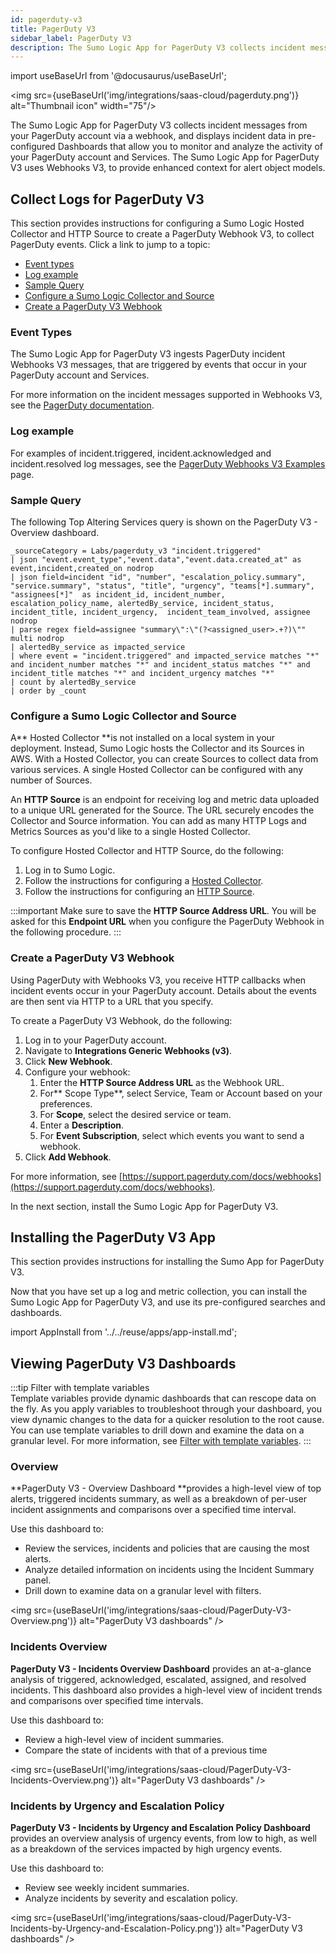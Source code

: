 ```yaml
---
id: pagerduty-v3
title: PagerDuty V3
sidebar_label: PagerDuty V3
description: The Sumo Logic App for PagerDuty V3 collects incident messages from your PagerDuty account via a webhook, and displays incident data in pre-configured Dashboards that allow you to monitor and analyze the activity of your PagerDuty account and Services.
---
```


import useBaseUrl from '@docusaurus/useBaseUrl';

<img src={useBaseUrl('img/integrations/saas-cloud/pagerduty.png')} alt="Thumbnail icon" width="75"/>

The Sumo Logic App for PagerDuty V3 collects incident messages from your PagerDuty account via a webhook, and displays incident data in pre-configured Dashboards that allow you to monitor and analyze the activity of your PagerDuty account and Services. The Sumo Logic App for PagerDuty V3 uses Webhooks V3, to provide enhanced context for alert object models.


## Collect Logs for PagerDuty V3

This section provides instructions for configuring a Sumo Logic Hosted Collector and HTTP Source to create a PagerDuty Webhook V3, to collect PagerDuty events. Click a link to jump to a topic:

* [Event types](#Event-Types)
* [Log example](#Log-Examples)
* [Sample Query](#Query-example)
* [Configure a Sumo Logic Collector and Source](#Configure-a-Sumo-Logic-Collector-and-Source)
* [Create a PagerDuty V3 Webhook](#Create-a-PagerDuty-V3-Webhook)


### Event Types

The Sumo Logic App for PagerDuty V3 ingests PagerDuty incident Webhooks V3 messages, that are triggered by events that occur in your PagerDuty account and Services.

For more information on the incident messages supported in Webhooks V3, see the [PagerDuty documentation](https://developer.pagerduty.com/docs/ZG9jOjQ1MTg4ODQ0-overview).


### Log example

For examples of incident.triggered, incident.acknowledged and incident.resolved log messages, see the [PagerDuty Webhooks V3 Examples](https://developer.pagerduty.com/docs/ZG9jOjQ1MTg4ODQ0-overview#webhook-payload) page.


### Sample Query

The following Top Altering Services query is shown on the PagerDuty V3 - Overview dashboard.


```
_sourceCategory = Labs/pagerduty_v3 "incident.triggered"
| json "event.event_type","event.data","event.data.created_at" as event,incident,created_on nodrop
| json field=incident "id", "number", "escalation_policy.summary", "service.summary", "status", "title", "urgency", "teams[*].summary", "assignees[*]"  as incident_id, incident_number, escalation_policy_name, alertedBy_service, incident_status, incident_title, incident_urgency,  incident_team_involved, assignee nodrop
| parse regex field=assignee "summary\":\"(?<assigned_user>.+?)\"" multi nodrop
| alertedBy_service as impacted_service
| where event = "incident.triggered" and impacted_service matches "*" and incident_number matches "*" and incident_status matches "*" and incident_title matches "*" and incident_urgency matches "*"
| count by alertedBy_service
| order by _count
```

### Configure a Sumo Logic Collector and Source

A** Hosted Collector **is not installed on a local system in your deployment. Instead, Sumo Logic hosts the Collector and its Sources in AWS. With a Hosted Collector, you can create Sources to collect data from various services. A single Hosted Collector can be configured with any number of  Sources.

An **HTTP Source** is an endpoint for receiving log and metric data uploaded to a unique URL generated for the Source. The URL securely encodes the Collector and Source information. You can add as many HTTP Logs and Metrics Sources as you'd like to a single Hosted Collector.

To configure Hosted Collector and HTTP Source, do the following:

1. Log in to Sumo Logic.
2. Follow the instructions for configuring a [Hosted Collector](/docs/send-data/hosted-collectors/configure-hosted-collector).
3. Follow the instructions for configuring an [HTTP Source](/docs/send-data/hosted-collectors/http-source/logs-metrics).


:::important
Make sure to save the **HTTP Source Address URL**. You will be asked for this **Endpoint URL** when you configure the PagerDuty Webhook in the following procedure.
:::

### Create a PagerDuty V3 Webhook

Using PagerDuty with Webhooks V3, you receive HTTP callbacks when incident events occur in your PagerDuty account. Details about the events are then sent via HTTP to a URL that you specify.

To create a PagerDuty V3 Webhook, do the following:

1. Log in to your PagerDuty account.
2. Navigate to **Integrations Generic Webhooks (v3)**.
3. Click **New Webhook**.
4. Configure your webhook:
    1. Enter the **HTTP Source Address URL** as the Webhook URL.
    2. For** Scope Type**, select Service, Team or Account based on your preferences.
    3. For **Scope**, select the desired service or team.
    4. Enter a **Description**.
    5. For **Event Subscription**, select which events you want to send a webhook.
5. Click **Add Webhook**.


For more information, see [https://support.pagerduty.com/docs/webhooks](https://support.pagerduty.com/docs/webhooks).

In the next section, install the Sumo Logic App for PagerDuty V3.


## Installing the PagerDuty V3 App

This section provides instructions for installing the Sumo App for PagerDuty V3.

Now that you have set up a log and metric collection, you can install the Sumo Logic App for PagerDuty V3, and use its pre-configured searches and dashboards.

import AppInstall from '../../reuse/apps/app-install.md';

<AppInstall/>

## Viewing PagerDuty V3 Dashboards

:::tip Filter with template variables    
Template variables provide dynamic dashboards that can rescope data on the fly. As you apply variables to troubleshoot through your dashboard, you view dynamic changes to the data for a quicker resolution to the root cause. You can use template variables to drill down and examine the data on a granular level. For more information, see [Filter with template variables](/docs/dashboards/filter-template-variables.md).
:::

### Overview

**PagerDuty V3 - Overview Dashboard **provides a high-level view of top alerts, triggered incidents summary, as well as a breakdown of per-user incident assignments and comparisons over a specified time interval.

Use this dashboard to:

* Review the services, incidents and policies that are causing the most alerts.
* Analyze detailed information on incidents using the Incident Summary panel.
* Drill down to examine data on a granular level with filters.

<img src={useBaseUrl('img/integrations/saas-cloud/PagerDuty-V3-Overview.png')} alt="PagerDuty V3 dashboards" />

### Incidents Overview

**PagerDuty V3 - Incidents Overview Dashboard** provides an at-a-glance analysis of triggered, acknowledged, escalated, assigned, and resolved incidents. This dashboard also provides a high-level view of incident trends and comparisons over specified time intervals.

Use this dashboard to:
* Review a high-level view of incident summaries.
* Compare the state of incidents with that of a previous time

<img src={useBaseUrl('img/integrations/saas-cloud/PagerDuty-V3-Incidents-Overview.png')} alt="PagerDuty V3 dashboards" />


### Incidents by Urgency and Escalation Policy

**PagerDuty V3 - Incidents by  Urgency and Escalation Policy Dashboard** provides an overview analysis of urgency events, from low to high, as well as a breakdown of the services impacted by high urgency events.

Use this dashboard to:
* Review see weekly incident summaries.
* Analyze incidents by severity and escalation policy.

<img src={useBaseUrl('img/integrations/saas-cloud/PagerDuty-V3-Incidents-by-Urgency-and-Escalation-Policy.png')} alt="PagerDuty V3 dashboards" />
